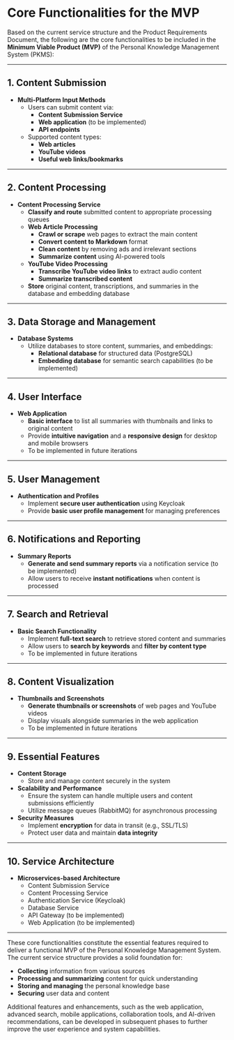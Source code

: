 # Core Functionalities for the MVP

Based on the current service structure and the Product Requirements Document, the following are the core functionalities to be included in the **Minimum Viable Product (MVP)** of the Personal Knowledge Management System (PKMS):

---

## **1. Content Submission**

- **Multi-Platform Input Methods**
  - Users can submit content via:
    - **Content Submission Service**
    - **Web application** (to be implemented)
    - **API endpoints**
  - Supported content types:
    - **Web articles**
    - **YouTube videos**
    - **Useful web links/bookmarks**

---

## **2. Content Processing**

- **Content Processing Service**
  - **Classify and route** submitted content to appropriate processing queues
  - **Web Article Processing**
    - **Crawl or scrape** web pages to extract the main content
    - **Convert content to Markdown** format
    - **Clean content** by removing ads and irrelevant sections
    - **Summarize content** using AI-powered tools
  - **YouTube Video Processing**
    - **Transcribe YouTube video links** to extract audio content
    - **Summarize transcribed content**
  - **Store** original content, transcriptions, and summaries in the database and embedding database

---

## **3. Data Storage and Management**

- **Database Systems**
  - Utilize databases to store content, summaries, and embeddings:
    - **Relational database** for structured data (PostgreSQL)
    - **Embedding database** for semantic search capabilities (to be implemented)

---

## **4. User Interface**

- **Web Application**
  - **Basic interface** to list all summaries with thumbnails and links to original content
  - Provide **intuitive navigation** and a **responsive design** for desktop and mobile browsers
  - To be implemented in future iterations

---

## **5. User Management**

- **Authentication and Profiles**
  - Implement **secure user authentication** using Keycloak
  - Provide **basic user profile management** for managing preferences

---

## **6. Notifications and Reporting**

- **Summary Reports**
  - **Generate and send summary reports** via a notification service (to be implemented)
  - Allow users to receive **instant notifications** when content is processed

---

## **7. Search and Retrieval**

- **Basic Search Functionality**
  - Implement **full-text search** to retrieve stored content and summaries
  - Allow users to **search by keywords** and **filter by content type**
  - To be implemented in future iterations

---

## **8. Content Visualization**

- **Thumbnails and Screenshots**
  - **Generate thumbnails or screenshots** of web pages and YouTube videos
  - Display visuals alongside summaries in the web application
  - To be implemented in future iterations

---

## **9. Essential Features**

- **Content Storage**
  - Store and manage content securely in the system
- **Scalability and Performance**
  - Ensure the system can handle multiple users and content submissions efficiently
  - Utilize message queues (RabbitMQ) for asynchronous processing
- **Security Measures**
  - Implement **encryption** for data in transit (e.g., SSL/TLS)
  - Protect user data and maintain **data integrity**

---

## **10. Service Architecture**

- **Microservices-based Architecture**
  - Content Submission Service
  - Content Processing Service
  - Authentication Service (Keycloak)
  - Database Service
  - API Gateway (to be implemented)
  - Web Application (to be implemented)

---

These core functionalities constitute the essential features required to deliver a functional MVP of the Personal Knowledge Management System. The current service structure provides a solid foundation for:

- **Collecting** information from various sources
- **Processing and summarizing** content for quick understanding
- **Storing and managing** the personal knowledge base
- **Securing** user data and content

Additional features and enhancements, such as the web application, advanced search, mobile applications, collaboration tools, and AI-driven recommendations, can be developed in subsequent phases to further improve the user experience and system capabilities.
